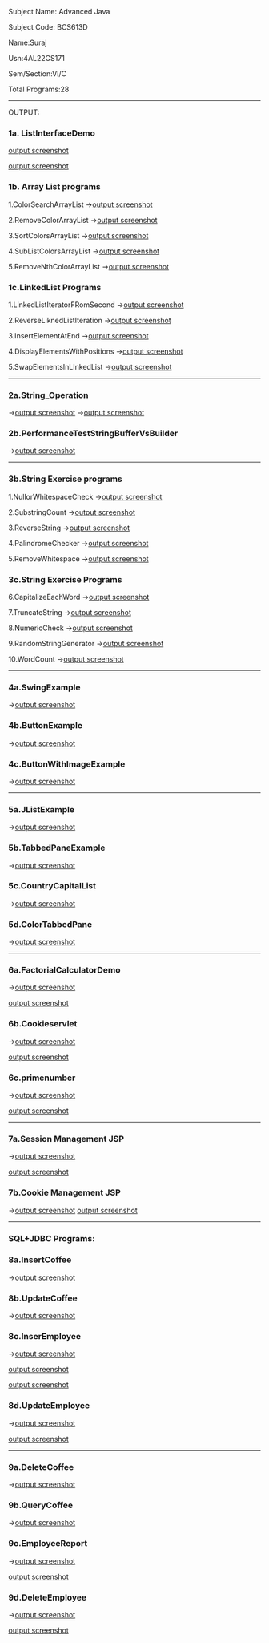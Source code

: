 
Subject Name: Advanced Java

Subject Code: BCS613D

Name:Suraj

Usn:4AL22CS171

Sem/Section:VI/C

Total Programs:28

---

  OUTPUT:
  
  ### 1a. ListInterfaceDemo
  [output screenshot](https://github.com/SurajKulal1/AdvancedJava/blob/main/Exp1-ListInterface/listoperations1.png)


  
  [output screenshot](https://github.com/SurajKulal1/AdvancedJava/blob/main/Exp1-ListInterface/listoperations2.png)


  
  ### 1b.  Array List programs
  
  1.ColorSearchArrayList ->[output screenshot](https://github.com/SurajKulal1/AdvancedJava/blob/main/Exp1-ListInterface/SearchColorRed.png)
  
  2.RemoveColorArrayList ->[output screenshot](https://github.com/SurajKulal1/AdvancedJava/blob/main/Exp1-ListInterface/RemoveColors.png)

  3.SortColorsArrayList ->[output screenshot](https://github.com/Gagan-rao-44/Advanced-Java/blob/main/ListInterfaceDemo/SortColorsArrayList.png)

  4.SubListColorsArrayList ->[output screenshot](https://github.com/Gagan-rao-44/Advanced-Java/blob/main/ListInterfaceDemo/SublistColorsArrayList.png)

  5.RemoveNthColorArrayList ->[output screenshot](https://github.com/Gagan-rao-44/Advanced-Java/blob/main/ListInterfaceDemo/RemoveNthColorArrayList.png)

### 1c.LinkedList Programs

  1.LinkedListIteratorFRomSecond ->[output screenshot](https://github.com/Gagan-rao-44/Advanced-Java/blob/main/ListInterfaceDemo/LinkedListIterateFromSecond.png)

  2.ReverseLiknedListIteration ->[output screenshot](https://github.com/Gagan-rao-44/Advanced-Java/blob/main/ListInterfaceDemo/ReverseLinkedListIteration.png)

  3.InsertElementAtEnd ->[output screenshot](https://github.com/Gagan-rao-44/Advanced-Java/blob/main/ListInterfaceDemo/InsertElementAtEnd.png)

  4.DisplayElementsWithPositions ->[output screenshot](https://github.com/Gagan-rao-44/Advanced-Java/blob/main/ListInterfaceDemo/DisplayElementsWithPositions.png)

  5.SwapElementsInLInkedList ->[output screenshot](https://github.com/Gagan-rao-44/Advanced-Java/blob/main/ListInterfaceDemo/SwapElementsInLinkedList.png)

  ---
  
### 2a.String_Operation 
->[output screenshot](https://github.com/Gagan-rao-44/Advanced-Java/blob/main/String%20Operations/string_operations1.png)
->[output screenshot](https://github.com/Gagan-rao-44/Advanced-Java/blob/main/String%20Operations/string_operations2.png)

### 2b.PerformanceTestStringBufferVsBuilder 
->[output screenshot](https://github.com/Gagan-rao-44/Advanced-Java/blob/main/String%20Operations/PerformanceTestStringBufferVsBuilder.png)

----

### 3b.String Exercise programs

1.NullorWhitespaceCheck ->[output screenshot](https://github.com/Gagan-rao-44/Advanced-Java/blob/main/String%20Programs/NullOrWhitespaceCheck.png)

2.SubstringCount ->[output screenshot](https://github.com/Gagan-rao-44/Advanced-Java/blob/main/String%20Programs/SubstringCount.png)

3.ReverseString ->[output screenshot](https://github.com/Gagan-rao-44/Advanced-Java/blob/main/String%20Programs/ReverseString.png)

4.PalindromeChecker ->[output screenshot](https://github.com/Gagan-rao-44/Advanced-Java/blob/main/String%20Programs/PalindromeChecker.png)

5.RemoveWhitespace ->[output screenshot](https://github.com/Gagan-rao-44/Advanced-Java/blob/main/String%20Programs/RemoveWhitespace.png)

### 3c.String Exercise Programs

6.CapitalizeEachWord ->[output screenshot](https://github.com/Gagan-rao-44/Advanced-Java/blob/main/String%20Programs/CapitalizeEachWord.png)

7.TruncateString ->[output screenshot](https://github.com/Gagan-rao-44/Advanced-Java/blob/main/String%20Programs/TruncateString.png)

8.NumericCheck ->[output screenshot](https://github.com/Gagan-rao-44/Advanced-Java/blob/main/String%20Programs/NumericCheck.png)

9.RandomStringGenerator ->[output screenshot](https://github.com/Gagan-rao-44/Advanced-Java/blob/main/String%20Programs/RandomStringGenerator.png)

10.WordCount ->[output screenshot](https://github.com/Gagan-rao-44/Advanced-Java/blob/main/String%20Programs/WordCount.png)

---

### 4a.SwingExample 
->[output screenshot](https://github.com/Gagan-rao-44/Advanced-Java/blob/main/Swing%20Program1/SwingExample.png)

### 4b.ButtonExample 
->[output screenshot](https://github.com/Gagan-rao-44/Advanced-Java/blob/main/Swing%20Program1/ButtonExample.png)

### 4c.ButtonWithImageExample 
->[output screenshot](https://github.com/Gagan-rao-44/Advanced-Java/blob/main/Swing%20Program1/ButtonWithImageExample.png)

---

### 5a.JListExample 
->[output screenshot](https://github.com/Gagan-rao-44/Advanced-Java/blob/main/Swing%20Program2/JListExample.png)

### 5b.TabbedPaneExample 
->[output screenshot](https://github.com/Gagan-rao-44/Advanced-Java/blob/main/Swing%20Program2/TabbedPaneExample.png)

### 5c.CountryCapitalList 
->[output screenshot](https://github.com/Gagan-rao-44/Advanced-Java/blob/main/Swing%20Program2/CountryCapitalList.png)

### 5d.ColorTabbedPane 
->[output screenshot](https://github.com/Gagan-rao-44/Advanced-Java/blob/main/Swing%20Program2/ColorTabbedPane.png)

---

### 6a.FactorialCalculatorDemo 
->[output screenshot](https://github.com/Gagan-rao-44/Advanced-Java/blob/main/Servlet%20Programs/FactorialCalculatorDemo1.png)

  [output screenshot](https://github.com/Gagan-rao-44/Advanced-Java/blob/main/Servlet%20Programs/FactorialCalculatorDemo2.png)

### 6b.Cookieservlet 
->[output screenshot](https://github.com/Gagan-rao-44/Advanced-Java/blob/main/Servlet%20Programs/CookieServlet/cookieservlet1.png)

  [output screenshot](https://github.com/Gagan-rao-44/Advanced-Java/blob/main/Servlet%20Programs/CookieServlet/cookieservlet2.png)

### 6c.primenumber 
->[output screenshot](https://github.com/Gagan-rao-44/Advanced-Java/blob/main/Servlet%20Programs/PrimeServlet/primenumber1.png)

  [output screenshot](https://github.com/Gagan-rao-44/Advanced-Java/blob/main/Servlet%20Programs/PrimeServlet/primenumber2.png)

  ---

  ### 7a.Session Management JSP 
  ->[output screenshot](https://github.com/Gagan-rao-44/Advanced-Java/blob/main/JSP%20Programs/sessionmanagementjsp1.png)

  [output screenshot](https://github.com/Gagan-rao-44/Advanced-Java/blob/main/JSP%20Programs/sessionmanagementjsp2.png)

  ### 7b.Cookie Management JSP 
  ->[output screenshot](https://github.com/Gagan-rao-44/Advanced-Java/blob/main/JSP%20Programs/cookie_management%20JSP/cookiemanagementjsp1.png)
  [output screenshot](https://github.com/Gagan-rao-44/Advanced-Java/blob/main/JSP%20Programs/cookie_management%20JSP/cookiemanagementjsp2.png)

  ---

### SQL+JDBC Programs:

  ### 8a.InsertCoffee 
  ->[output screenshot](https://github.com/Gagan-rao-44/Advanced-Java/blob/main/SQL%2BJDBC/InsertCoffee/InsertCoffee.png)

  ### 8b.UpdateCoffee 
  ->[output screenshot](https://github.com/Gagan-rao-44/Advanced-Java/blob/main/SQL%2BJDBC/UpdateCoffee/updatecoffee.png)

  ### 8c.InserEmployee 
  ->[output screenshot](https://github.com/Gagan-rao-44/Advanced-Java/blob/main/SQL%2BJDBC/InsertEmployee/insertemployee1.png)

  [output screenshot](https://github.com/Gagan-rao-44/Advanced-Java/blob/main/SQL%2BJDBC/InsertEmployee/insertemployee2.png)

  [output screenshot](https://github.com/Gagan-rao-44/Advanced-Java/blob/main/SQL%2BJDBC/InsertEmployee/insertemployee3.png)

  ### 8d.UpdateEmployee 
  ->[output screenshot](https://github.com/Gagan-rao-44/Advanced-Java/blob/main/SQL%2BJDBC/UpdateEmployee/updateemployee1.png)

  [output screenshot](https://github.com/Gagan-rao-44/Advanced-Java/blob/main/SQL%2BJDBC/UpdateEmployee/updateemployee2.png)

  ---

  ### 9a.DeleteCoffee 
  ->[output screenshot](https://github.com/Gagan-rao-44/Advanced-Java/blob/main/SQL%2BJDBC%20Operatins/DeleteCoffee/deletecoffee.png)

  ### 9b.QueryCoffee 
  ->[output screenshot](https://github.com/Gagan-rao-44/Advanced-Java/blob/main/SQL%2BJDBC%20Operatins/QueryCoffee/querycoffee.png)

  ### 9c.EmployeeReport 
  ->[output screenshot](https://github.com/Gagan-rao-44/Advanced-Java/blob/main/SQL%2BJDBC%20Operatins/EmployeeReport/employeereport1.png)

  [output screenshot](https://github.com/Gagan-rao-44/Advanced-Java/blob/main/SQL%2BJDBC%20Operatins/EmployeeReport/employeereport2.png)

  ### 9d.DeleteEmployee 
  ->[output screenshot](https://github.com/Gagan-rao-44/Advanced-Java/blob/main/SQL%2BJDBC%20Operatins/DeleteEmployee/deleteemployee1.png)

  [output screenshot](https://github.com/Gagan-rao-44/Advanced-Java/blob/main/SQL%2BJDBC%20Operatins/DeleteEmployee/deleteemployee2.png)
  
  

  
  
    

  
  
